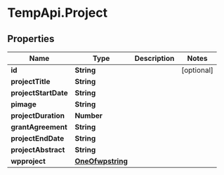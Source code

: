 # TempApi.Project

## Properties

Name | Type | Description | Notes
------------ | ------------- | ------------- | -------------
**id** | **String** |  | [optional] 
**projectTitle** | **String** |  | 
**projectStartDate** | **String** |  | 
**pimage** | **String** |  | 
**projectDuration** | **Number** |  | 
**grantAgreement** | **String** |  | 
**projectEndDate** | **String** |  | 
**projectAbstract** | **String** |  | 
**wpproject** | [**OneOfwpstring**](OneOfwpstring.md) |  | 


